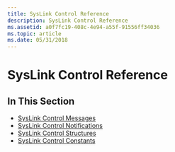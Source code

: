 ```yaml
---
title: SysLink Control Reference
description: SysLink Control Reference
ms.assetid: a0f7fc19-408c-4e94-a55f-91556ff34036
ms.topic: article
ms.date: 05/31/2018
---
```


# SysLink Control Reference

## In This Section

-   [SysLink Control Messages](bumper-syslink-control-reference-messages.md)
-   [SysLink Control Notifications](bumper-syslink-control-reference-notifications.md)
-   [SysLink Control Structures](bumper-syslink-control-reference-structures.md)
-   [SysLink Control Constants](bumper-syslink-control-reference-constants.md)

 

 




